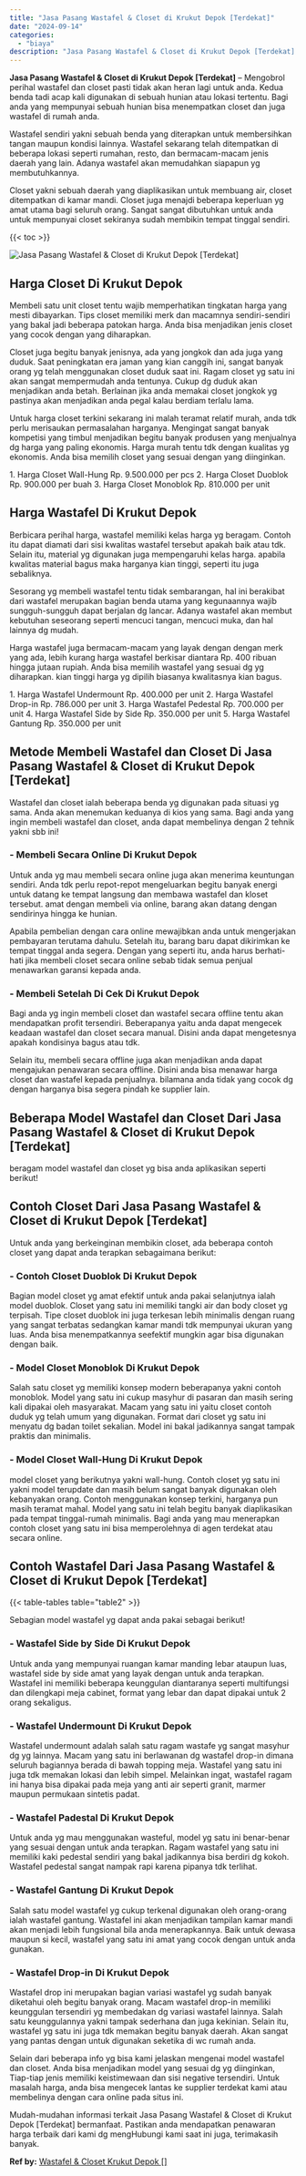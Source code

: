 ```yaml
---
title: "Jasa Pasang Wastafel & Closet di Krukut Depok [Terdekat]"
date: "2024-09-14"
categories: 
  - "biaya"
description: "Jasa Pasang Wastafel & Closet di Krukut Depok [Terdekat]. Mudah-mudahan informasi terkait Jasa Pasang Wastafel & Closet di Krukut Depok [Terdekat] bermanfa..."
---
```


**Jasa Pasang Wastafel & Closet di Krukut Depok \[Terdekat\]** – Mengobrol perihal wastafel dan closet pasti tidak akan heran lagi untuk anda. Kedua benda tadi acap kali digunakan di sebuah hunian atau lokasi tertentu. Bagi anda yang mempunyai sebuah hunian bisa menempatkan closet dan juga wastafel di rumah anda.

Wastafel sendiri yakni sebuah benda yang diterapkan untuk membersihkan tangan maupun kondisi lainnya. Wastafel sekarang telah ditempatkan di beberapa lokasi seperti rumahan, resto, dan bermacam-macam jenis daerah yang lain. Adanya wastafel akan memudahkan siapapun yg membutuhkannya.

Closet yakni sebuah daerah yang diaplikasikan untuk membuang air, closet ditempatkan di kamar mandi. Closet juga menajdi beberapa keperluan yg amat utama bagi seluruh orang. Sangat sangat dibutuhkan untuk anda untuk mempunyai closet sekiranya sudah membikin tempat tinggal sendiri.

{{< toc >}}

![Jasa Pasang Wastafel & Closet di Krukut Depok [Terdekat]](/images/wastafel-closet-murah46.png)

## Harga Closet Di Krukut Depok

Membeli satu unit closet tentu wajib memperhatikan tingkatan harga yang mesti dibayarkan. Tips closet memiliki merk dan macamnya sendiri-sendiri yang bakal jadi beberapa patokan harga. Anda bisa menjadikan jenis closet yang cocok dengan yang diharapkan.

Closet juga begitu banyak jenisnya, ada yang jongkok dan ada juga yang duduk. Saat peningkatan era jaman yang kian canggih ini, sangat banyak orang yg telah menggunakan closet duduk saat ini. Ragam closet yg satu ini akan sangat mempermudah anda tentunya. Cukup dg duduk akan menjadikan anda betah. Berlainan jika anda memakai closet jongkok yg pastinya akan menjadikan anda pegal kalau berdiam terlalu lama.

Untuk harga closet terkini sekarang ini malah teramat relatif murah, anda tdk perlu merisaukan permasalahan harganya. Mengingat sangat banyak kompetisi yang timbul menjadikan begitu banyak produsen yang menjualnya dg harga yang paling ekonomis. Harga murah tentu tdk dengan kualitas yg ekonomis. Anda bisa memilih closet yang sesuai dengan yang diinginkan.

1\. Harga Closet Wall-Hung Rp. 9.500.000 per pcs 2. Harga Closet Duoblok Rp. 900.000 per buah 3. Harga Closet Monoblok Rp. 810.000 per unit

## Harga Wastafel Di Krukut Depok

Berbicara perihal harga, wastafel memiliki kelas harga yg beragam. Contoh itu dapat diamati dari sisi kwalitas wastafel tersebut apakah baik atau tdk. Selain itu, material yg digunakan juga mempengaruhi kelas harga. apabila kwalitas material bagus maka harganya kian tinggi, seperti itu juga sebaliknya.

Sesorang yg membeli wastafel tentu tidak sembarangan, hal ini berakibat dari wastafel merupakan bagian benda utama yang kegunaannya wajib sungguh-sungguh dapat berjalan dg lancar. Adanya wastafel akan membut kebutuhan seseorang seperti mencuci tangan, mencuci muka, dan hal lainnya dg mudah.

Harga wastafel juga bermacam-macam yang layak dengan dengan merk yang ada, lebih kurang harga wastafel berkisar diantara Rp. 400 ribuan hingga jutaan rupiah. Anda bisa memilih wastafel yang sesuai dg yg diharapkan. kian tinggi harga yg dipilih biasanya kwalitasnya kian bagus.

1\. Harga Wastafel Undermount Rp. 400.000 per unit 2. Harga Wastafel Drop-in Rp. 786.000 per unit 3. Harga Wastafel Pedestal Rp. 700.000 per unit 4. Harga Wastafel Side by Side Rp. 350.000 per unit 5. Harga Wastafel Gantung Rp. 350.000 per unit

## Metode Membeli Wastafel dan Closet Di Jasa Pasang Wastafel & Closet di Krukut Depok \[Terdekat\]

Wastafel dan closet ialah beberapa benda yg digunakan pada situasi yg sama. Anda akan menemukan keduanya di kios yang sama. Bagi anda yang ingin membeli wastafel dan closet, anda dapat membelinya dengan 2 tehnik yakni sbb ini!

### \- Membeli Secara Online Di Krukut Depok

Untuk anda yg mau membeli secara online juga akan menerima keuntungan sendiri. Anda tdk perlu repot-repot mengeluarkan begitu banyak energi untuk datang ke tempat langsung dan membawa wastafel dan kloset tersebut. amat dengan membeli via online, barang akan datang dengan sendirinya hingga ke hunian.

Apabila pembelian dengan cara online mewajibkan anda untuk mengerjakan pembayaran terutama dahulu. Setelah itu, barang baru dapat dikirimkan ke tempat tinggal anda segera. Dengan yang seperti itu, anda harus berhati-hati jika membeli closet secara online sebab tidak semua penjual menawarkan garansi kepada anda.

### \- Membeli Setelah Di Cek Di Krukut Depok

Bagi anda yg ingin membeli closet dan wastafel secara offline tentu akan mendapatkan profit tersendiri. Beberapanya yaitu anda dapat mengecek keadaan wastafel dan closet secara manual. Disini anda dapat mengetesnya apakah kondisinya bagus atau tdk.

Selain itu, membeli secara offline juga akan menjadikan anda dapat mengajukan penawaran secara offline. Disini anda bisa menawar harga closet dan wastafel kepada penjualnya. bilamana anda tidak yang cocok dg dengan harganya bisa segera pindah ke supplier lain.

## Beberapa Model Wastafel dan Closet Dari Jasa Pasang Wastafel & Closet di Krukut Depok \[Terdekat\]

beragam model wastafel dan closet yg bisa anda aplikasikan seperti berikut!

## Contoh Closet Dari Jasa Pasang Wastafel & Closet di Krukut Depok \[Terdekat\]

Untuk anda yang berkeinginan membikin closet, ada beberapa contoh closet yang dapat anda terapkan sebagaimana berikut:

### \- Contoh Closet Duoblok Di Krukut Depok

Bagian model closet yg amat efektif untuk anda pakai selanjutnya ialah model duoblok. Closet yang satu ini memiliki tangki air dan body closet yg terpisah. Tipe closet duoblok ini juga terkesan lebih minimalis dengan ruang yang sangat terbatas sedangkan kamar mandi tdk mempunyai ukuran yang luas. Anda bisa menempatkannya seefektif mungkin agar bisa digunakan dengan baik.

### \- Model Closet Monoblok Di Krukut Depok

Salah satu closet yg memiliki konsep modern beberapanya yakni contoh monoblok. Model yang satu ini cukup masyhur di pasaran dan masih sering kali dipakai oleh masyarakat. Macam yang satu ini yaitu closet contoh duduk yg telah umum yang digunakan. Format dari closet yg satu ini menyatu dg badan toilet sekalian. Model ini bakal jadikannya sangat tampak praktis dan minimalis.

### \- Model Closet Wall-Hung Di Krukut Depok

model closet yang berikutnya yakni wall-hung. Contoh closet yg satu ini yakni model terupdate dan masih belum sangat banyak digunakan oleh kebanyakan orang. Contoh menggunakan konsep terkini, harganya pun masih teramat mahal. Model yang satu ini telah begitu banyak diaplikasikan pada tempat tinggal-rumah minimalis. Bagi anda yang mau menerapkan contoh closet yang satu ini bisa memperolehnya di agen terdekat atau secara online.

## Contoh Wastafel Dari Jasa Pasang Wastafel & Closet di Krukut Depok \[Terdekat\]

{{< table-tables table="table2" >}}

Sebagian model wastafel yg dapat anda pakai sebagai berikut!

### \- Wastafel Side by Side Di Krukut Depok

Untuk anda yang mempunyai ruangan kamar manding lebar ataupun luas, wastafel side by side amat yang layak dengan untuk anda terapkan. Wastafel ini memiliki beberapa keunggulan diantaranya seperti multifungsi dan dilengkapi meja cabinet, format yang lebar dan dapat dipakai untuk 2 orang sekaligus.

### \- Wastafel Undermount Di Krukut Depok

Wastafel undermount adalah salah satu ragam wastafe yg sangat masyhur dg yg lainnya. Macam yang satu ini berlawanan dg wastafel drop-in dimana seluruh bagiannya berada di bawah topping meja. Wastafel yang satu ini juga tdk memakan lokasi dan lebih simpel. Melainkan ingat, wastafel ragam ini hanya bisa dipakai pada meja yang anti air seperti granit, marmer maupun permukaan sintetis padat.

### \- Wastafel Padestal Di Krukut Depok

Untuk anda yg mau menggunakan wasteful, model yg satu ini benar-benar yang sesuai dengan untuk anda terapkan. Ragam wastafel yang satu ini memiliki kaki pedestal sendiri yang bakal jadikannya bisa berdiri dg kokoh. Wastafel pedestal sangat nampak rapi karena pipanya tdk terlihat.

### \- Wastafel Gantung Di Krukut Depok

Salah satu model wastafel yg cukup terkenal digunakan oleh orang-orang ialah wastafel gantung. Wastafel ini akan menjadikan tampilan kamar mandi akan menjadi lebih fungsional bila anda menerapkannya. Baik untuk dewasa maupun si kecil, wastafel yang satu ini amat yang cocok dengan untuk anda gunakan.

### \- Wastafel Drop-in Di Krukut Depok

Wastafel drop ini merupakan bagian variasi wastafel yg sudah banyak diketahui oleh begitu banyak orang. Macam wastafel drop-in memiliki keunggulan tersendiri yg membedakan dg variasi wastafel lainnya. Salah satu keunggulannya yakni tampak sederhana dan juga kekinian. Selain itu, wastafel yg satu ini juga tdk memakan begitu banyak daerah. Akan sangat yang pantas dengan untuk digunakan seketika di wc rumah anda.

Selain dari beberapa info yg bisa kami jelaskan mengenai model wastafel dan closet. Anda bisa menjadikan model yang sesuai dg yg diinginkan, Tiap-tiap jenis memiliki keistimewaan dan sisi negative tersendiri. Untuk masalah harga, anda bisa mengecek lantas ke supplier terdekat kami atau membelinya dengan cara online pada situs ini.

Mudah-mudahan informasi terkait Jasa Pasang Wastafel & Closet di Krukut Depok \[Terdekat\] bermanfaat. Pastikan anda mendapatkan penawaran harga terbaik dari kami dg mengHubungi kami saat ini juga, terimakasih banyak.

**Ref by:** [Wastafel & Closet Krukut Depok []](https://id.wikipedia.org/wiki/Wastafel)
